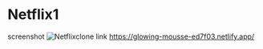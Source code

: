 # Netflix1
screenshot ![Netflixclone](https://github.com/Asadullah67801/Netflix1/assets/123829636/0bb141d1-8bd8-44c7-a5c7-ee2f65ecd2cd)
link https://glowing-mousse-ed7f03.netlify.app/
